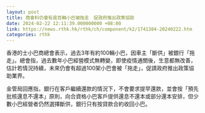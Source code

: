 ```yaml
---
layout: post
title: 商會料仍會有逾百輛小巴被拖走　促政府推出政策協助
date: 2024-02-22 12:11:39.000000000 +08:00
link: https://news.rthk.hk/rthk/ch/component/k2/1741384-20240222.htm
categories: rthk
---
```


香港的士小巴商總會表示，過去3年有約100輛小巴，因車主「斷供」被銀行「拖走」。總會指，過去數年小巴經營模式無轉變，即使疫情通關後，生意都無改善，估計若情況持續，未來仍會有超過100架小巴會被「拖走」，促請政府推出政策協助業界。

金管局回應指，銀行在客戶繼續還款的情況下，不會要求提早還款，並會按「預先批核還息不還本」原則，向合資格小巴客戶提供還息不還本或部分還本安排，但少數小巴經營者仍然選擇斷供，銀行只有按貸款合約收回小巴。

